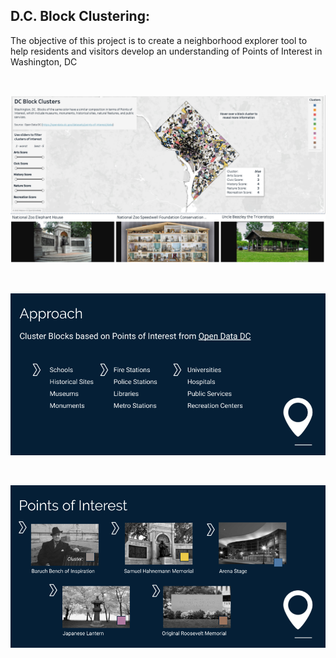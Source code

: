 
D.C. Block Clustering:
 -

The objective of this project is to create a neighborhood explorer tool to help residents and visitors develop an understanding of Points of Interest in Washington, DC

<br>

<a href='http://tabsoft.co/2tvaznJ'> ![Interactive neighborhood explorer tool](https://github.com/NicoleJaneway/dc-block-clustering/blob/master/img/tableau.png?raw=true) </a>

<br>

<a href='https://opendata.dc.gov/datasets/points-of-interest/data'> ![Points of Interest](https://github.com/NicoleJaneway/dc-block-clustering/blob/master/img/poi1.png?raw=true) </a>

<br>

<a href='https://opendata.dc.gov/datasets/points-of-interest/data'> ![Points of Interest](https://github.com/NicoleJaneway/dc-block-clustering/blob/master/img/poi2.png?raw=true)
